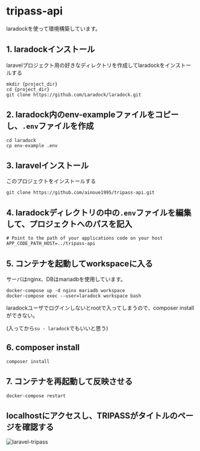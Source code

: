 # tripass-api

laradockを使って環境構築しています。

## 1. laradockインストール

laravelプロジェクト用の好きなディレクトリを作成してlaradockをインストールする

```
mkdir {project_dir}
cd {project_dir}
git clone https://github.com/Laradock/laradock.git
```

## 2. laradock内のenv-exampleファイルをコピーし、`.env`ファイルを作成

```
cd laradock
cp env-example .env
```

## 3. laravelインストール

このプロジェクトをインストールする

```
git clone https://github.com/ainoue1995/tripass-api.git
```

## 4. laradockディレクトリの中の`.env`ファイルを編集して、プロジェクトへのパスを記入

```
# Point to the path of your applications code on your host
APP_CODE_PATH_HOST=../tripass-api
```

## 5. コンテナを起動してworkspaceに入る

サーバはnginx、DBはmariadbを使用しています。

```
docker-compose up -d nginx mariadb workspace
docker-compose exec --user=laradock workspace bash
```

laradockユーザでログインしないとrootで入ってしまうので、composer installができない。

(入ってから`su - laradock`でもいいと思う)


## 6. composer install

```
composer install
```

## 7. コンテナを再起動して反映させる

```
docker-compose restart
```

## localhostにアクセスし、TRIPASSがタイトルのページを確認する

![laravel-tripass](https://user-images.githubusercontent.com/42629073/84569919-eecf9c00-adc4-11ea-824e-cf8b81e51425.png)

